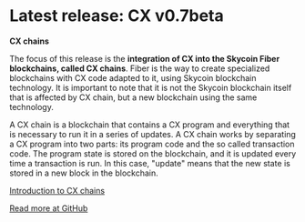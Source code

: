 # Latest release: CX v0.7beta

**CX chains**

The focus of this release is the **integration of CX into the Skycoin Fiber
blockchains, called CX chains**. Fiber is the way to create specialized
blockchains with CX code adapted to it, using Skycoin blockchain
technology. It is important to note that it is not the Skycoin blockchain
itself that is affected by CX chain, but a new blockchain using the same
technology. 

A CX chain is a blockchain that contains a CX program and everything that is necessary to run it in a series of updates. A CX chain works by separating a CX program into two parts: its program code and the so called transaction code. The program state is stored on the blockchain, and it is updated every time a transaction is run. In this case, "update" means that the new state is stored in a new block in the blockchain.

[Introduction to CX chains](/cx-chains)

[Read more at GitHub](https://github.com/skycoin/cx/releases)
